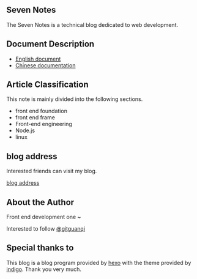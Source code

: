 ## Seven Notes

The Seven Notes is a technical blog dedicated to web development.

## Document Description

+ [English document](README.md)
+ [Chinese documentation](zh-CN.md)

## Article Classification

This note is mainly divided into the following sections.

+ front end foundation
+ front end frame
+ Front-end engineering
+ Node.js
+ linux

## blog address

Interested friends can visit my blog.

[blog address](https://guanqi.xyz)

## About the Author

Front end development one ~

Interested to follow [@gitguanqi](https://github.com/gitguanqi)

## Special thanks to

This blog is a blog program provided by [hexo](https://hexo.io) with the theme provided by [indigo](https://github.com/yscoder/hexo-theme-indigo). Thank you very much.